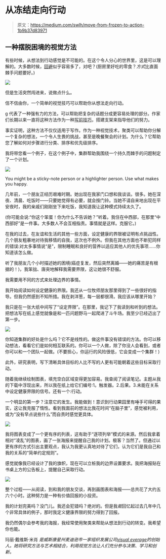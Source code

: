 # 从冻结走向行动

> 原文：<https://medium.com/swlh/move-from-frozen-to-action-1b9b37d83971>

## 一种摆脱困境的视觉方法

有些时候，从想法到行动感觉是不可能的。在这个令人分心的世界里，这是可以理解的。大多数时候，[回避](https://www.inc.com/marla-tabaka/how-to-stop-avoiding-things-that-overwhelm-you.html)似乎容易多了，对吧？(厨房里好吃的零食？*方式*比直面棘手问题要好。)

![](img/2d5fb0f876c86f777bf9692c9038dc8c.png)

但是生活突然闯进来，说做点什么。

信不信由你，一个简单的视觉技巧可以帮助你从想法走向行动。

g 代表了一种强有力的方法，可以帮助把复杂的话题分成更容易处理的部分。作家们长期以来一直将这种方法作为一种[写前技巧](https://users.humboldt.edu/tduckart/Clustering.htm)，搭建支架来指导他们的努力。

事实证明，这种方法不仅仅适用于写作。作为一种视觉技术，聚类可以帮助你分解一个复杂的想法，一个令人生畏的挑战，甚至是晚餐聚会的计划。为什么？它帮助您了解如何对步骤进行分类、排序和优先级排序。

我将带您看一个例子，在这个例子中，集群帮助我围绕一个持久而棘手的问题制定了一个计划。

![](img/6bac5128fe150906cfa7f3607476a263.png)

You might be a sticky-note person or a highlighter person. Use what makes you happy.

几年前，一个朋友正经历艰难时期。她出现在我家门口想和我谈谈。很多。她在深夜、清晨、吃饭时——只要她觉得有必要，就会按门铃。当她不请自来地出现在平安夜时，我的亲戚们刚刚坐下来吃饭，我知道我让这种模式持续太久了。

(你可能会说:“你这个笨蛋！你为什么不告诉她？”听着。我住在中西部，在那里“中西部好”是一件事。大多数人不会互相指责。事情就是这样。克服它。)

在我的过去，在友谊和生活的其他一些方面，设定健康的界限被证明有点挑战性。几个朋友粗暴地对待我移情的自我，这次也不例外。但我在其他方面也不断犯同样的错误:对太多事情说“是”，限制睡眠和良好的营养以适应其他人的优先事项……你知道该怎么做。

听了我朋友几个小时描述她的困境(癌症复发，然后突然离婚——她的痛苦是有根据的！)，我笨拙、唐突地解释我需要界限，这让她很不舒服。

我需要用不同的方式来处理边界的事情。

我开始阅读如何设定健康的界限。我还从一位牧师朋友那里得到了一些很好的指导。但我仍然感到不知所措。我在剥洋葱，每一层都很滑。我应该从哪里开始？

我只是在一张大纸中间写了“设定界限”。在那里，我记下了我读到和听到的想法。把想法写在纸上感觉就像是和一匹问题野马一起爬进了斗牛场。我至少已经迈出了第一步。

![](img/b8637d3384a87e08bad8f6f38adc4102.png)

你知道集群的好处是什么吗？它不是线性的。做这件事没有错误的方法。你可以移动想法，看看它们是如何相互联系的。你可以一个人做，除了你没人会看到，或者你可以和一个团队一起做。(不要担心，你运行的风险很低，它会变成一个集群！)

此外，研究表明，写下清晰具体目标的人比不写的人更有可能朝着这些目标采取行动。

随着我继续绘制图表，填充空白区域变得更加容易。我查阅了阅读笔记。主题从我的下载中浮现出来，所以我在纸上给它们编号:1。触发器。2.后果。3.未能在关系中设定健康界限的信号。还有一个:行动。

一个明显的第一步？注意它的发生。我能做到！意识到行动果园里有唾手可得的果实，这让我克服了惰性。看到我面前的想法比我花时间“在脑子里”，感觉被利用，或为“没有早点说些什么”而自责时感觉更具体。

![](img/4cec52645ee7d6bccd8e20a6293b33e0.png)

我将图表变成了一个更有序的列表，这有助于“逐项列举”模式的来源。然后我拿着相对“凌乱”的图表，画了一张海报来提醒自己我的计划。极客？当然了。但通过以更有序的方式引出主要观点，我认为我更认真地对待了它们，认为它们是我自己和我的关系的“简单约定规则”。

感觉就像我已经设计了我的旗帜，现在可以立桩我的边界设置要求。我把海报贴在书桌上方的公告板上，提醒自己采取行动。

![](img/213e0e2ed249655653a3f3ffc98a2adb.png)

整个过程——从阅读，到和我的朋友交谈，再到画图表和海报——总共花了大约五六个小时。这种努力是一种有价值回报的小投资。

我的计划完美吗？没门儿。我还会犯错吗？绝对的。但是我*能*回忆起过去几年中几个非常具体的例子，那时我定义健康界限的努力得到了回报。

我仍然偶尔会参考我的海报，我经常使用聚类来帮助从想法到行动的转变。我希望你也能。

玛丽·戴维斯·米肖 *是威斯康星州麦迪逊市一家组织发展公司*[*visual everage*](http://www.visualeverage.com)*的创始人。她将研究方法与艺术相结合，利用视觉方法让人们充分参与决策、学习和创新。*